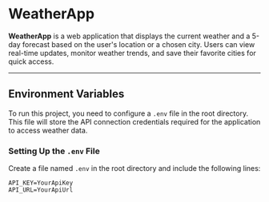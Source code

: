 # WeatherApp  

**WeatherApp** is a web application that displays the current weather and a 5-day forecast based on the user's location or a chosen city. Users can view real-time updates, monitor weather trends, and save their favorite cities for quick access.  

---

## Environment Variables  

To run this project, you need to configure a `.env` file in the root directory. This file will store the API connection credentials required for the application to access weather data.  

### Setting Up the `.env` File  

Create a file named `.env` in the root directory and include the following lines:  

```plaintext
API_KEY=YourApiKey
API_URL=YourApiUrl
